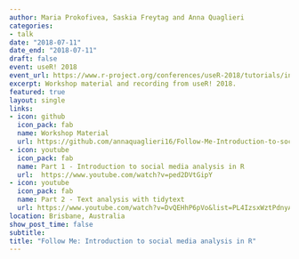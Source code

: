 ```yaml
---
author: Maria Prokofivea, Saskia Freytag and Anna Quaglieri
categories:
- talk
date: "2018-07-11"
date_end: "2018-07-11"
draft: false
event: useR! 2018
event_url: https://www.r-project.org/conferences/useR-2018/tutorials/index.html
excerpt: Workshop material and recording from useR! 2018.
featured: true
layout: single
links:
- icon: github
  icon_pack: fab
  name: Workshop Material
  url: https://github.com/annaquaglieri16/Follow-Me-Introduction-to-social-media-analysis-in-R
- icon: youtube
  icon_pack: fab
  name: Part 1 - Introduction to social media analysis in R
  url:  https://www.youtube.com/watch?v=ped2DVtGipY
- icon: youtube
  icon_pack: fab
  name: Part 2 - Text analysis with tidytext
  url: https://www.youtube.com/watch?v=DvQEHhP6pVo&list=PL4IzsxWztPdnyAKQQLxA4ucpaCLdsKvZw&index=19
location: Brisbane, Australia
show_post_time: false
subtitle: 
title: "Follow Me: Introduction to social media analysis in R"
---
```

